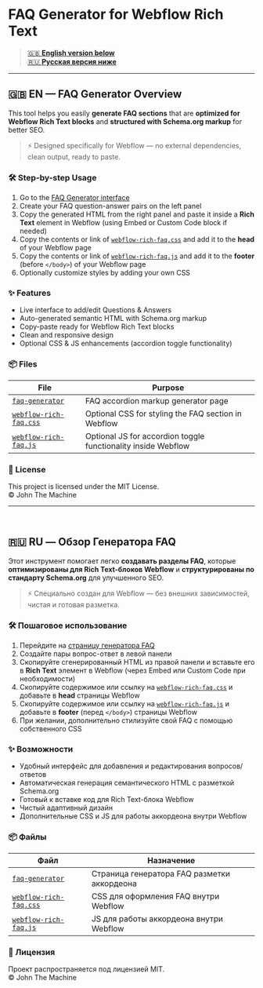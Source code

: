 # FAQ Generator for Webflow Rich Text

> [🇬🇧 **English version below**](#-en)  
> [🇷🇺 **Русская версия ниже**](#-ru)

---

## 🇬🇧 EN — FAQ Generator Overview

This tool helps you easily **generate FAQ sections** that are **optimized for Webflow Rich Text blocks** and **structured with Schema.org markup** for better SEO.

> ⚡ Designed specifically for Webflow — no external dependencies, clean output, ready to paste.

### 🛠 Step-by-step Usage

1. Go to the [FAQ Generator interface](https://johnseagull.github.io/wf--faq-rich/)  
2. Create your FAQ question-answer pairs on the left panel  
3. Copy the generated HTML from the right panel and paste it inside a **Rich Text** element in Webflow (using Embed or Custom Code block if needed)  
4. Copy the contents or link of [`webflow-rich-faq.css`](https://john-the-machine.github.io/faq-generator/webflow-rich-faq.css) and add it to the **head** of your Webflow page  
5. Copy the contents or link of [`webflow-rich-faq.js`](https://john-the-machine.github.io/faq-generator/webflow-rich-faq.js) and add it to the **footer** (before `</body>`) of your Webflow page  
6. Optionally customize styles by adding your own CSS

### ✨ Features

- Live interface to add/edit Questions & Answers  
- Auto-generated semantic HTML with Schema.org markup  
- Copy-paste ready for Webflow Rich Text blocks  
- Clean and responsive design  
- Optional CSS & JS enhancements (accordion toggle functionality)

### 📦 Files

| File                   | Purpose                                                           |
|------------------------|-------------------------------------------------------------------|
| [`faq-generator`](https://johnseagull.github.io/wf--faq-rich/)   | FAQ accordion markup generator page                               | 
| [`webflow-rich-faq.css`](https://john-the-machine.github.io/faq-generator/webflow-rich-faq.css) | Optional CSS for styling the FAQ section in Webflow               |
| [`webflow-rich-faq.js`](https://john-the-machine.github.io/faq-generator/webflow-rich-faq.js)  | Optional JS for accordion toggle functionality inside Webflow     |

### 📄 License

This project is licensed under the MIT License.  
© John The Machine

---

&nbsp;
&nbsp;
## 🇷🇺 RU — Обзор Генератора FAQ

Этот инструмент помогает легко **создавать разделы FAQ**, которые **оптимизированы для Rich Text-блоков Webflow** и **структурированы по стандарту Schema.org** для улучшенного SEO.

> ⚡ Специально создан для Webflow — без внешних зависимостей, чистая и готовая разметка.

### 🛠 Пошаговое использование

1. Перейдите на [страницу генератора FAQ](https://johnseagull.github.io/wf--faq-rich/)  
2. Создайте пары вопрос-ответ в левой панели  
3. Скопируйте сгенерированный HTML из правой панели и вставьте его в **Rich Text** элемент в Webflow (через Embed или Custom Code при необходимости)  
4. Скопируйте содержимое или ссылку на [`webflow-rich-faq.css`](https://john-the-machine.github.io/faq-generator/webflow-rich-faq.css) и добавьте в **head** страницы Webflow  
5. Скопируйте содержимое или ссылку на [`webflow-rich-faq.js`](https://john-the-machine.github.io/faq-generator/webflow-rich-faq.js) и добавьте в **footer** (перед `</body>`) страницы Webflow  
6. При желании, дополнительно стилизуйте свой FAQ с помощью собственного CSS

### ✨ Возможности

- Удобный интерфейс для добавления и редактирования вопросов/ответов  
- Автоматическая генерация семантического HTML с разметкой Schema.org  
- Готовый к вставке код для Rich Text-блока Webflow  
- Чистый адаптивный дизайн  
- Дополнительные CSS и JS для работы аккордеона внутри Webflow

### 📦 Файлы

| Файл                   | Назначение                                                        |
|------------------------|-------------------------------------------------------------------|
| [`faq-generator`](https://johnseagull.github.io/wf--faq-rich/)   | Страница генератора FAQ разметки аккордеона                      |
| [`webflow-rich-faq.css`](https://john-the-machine.github.io/faq-generator/webflow-rich-faq.css) | CSS для оформления FAQ внутри Webflow                            |
| [`webflow-rich-faq.js`](https://john-the-machine.github.io/faq-generator/webflow-rich-faq.js)  | JS для работы аккордеона внутри Webflow                           |

### 📄 Лицензия

Проект распространяется под лицензией MIT.  
© John The Machine
